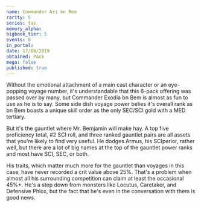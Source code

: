 ```yaml
---
name: Commander Ari bn Bem
rarity: 5
series: tas
memory_alpha:
bigbook_tier: 5
events: 0
in_portal:
date: 17/09/2019
obtained: Pack
mega: false
published: true
---
```


Without the emotional attachment of a main cast character or an eye-popping voyage number, it's understandable that this 6-pack offering was passed over by many, but Commander Exodia bn Bem is almost as fun to use as he is to say. Some side dish voyage power belies it's overall rank as bn Bem boasts a unique skill order as the only SEC/SCI gold with a MED tertiary.

But it's the gauntlet where Mr. Bemjamin will make hay. A top five proficiency total, #2 SCI roll, and three ranked gauntlet pairs are all assets that you're likely to find very useful. He dodges Armus, his SCIperior, rather well, but there are a lot of big names at the top of the gauntlet power ranks and most have SCI, SEC, or both.

His traits, which matter much more for the gauntlet than voyages in this case, have never recorded a crit value above 25%. That's a problem when almost all his surrounding competition can claim at least the occasional 45%+. He's a step down from monsters like Locutus, Caretaker, and Defensive Phlox, but the fact that he's even in the conversation with them is good news.

